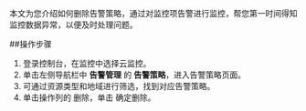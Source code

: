 本文为您介绍如何删除告警策略，通过对监控项告警进行监控，帮您第一时间得知监控数据异常，以便及时处理问题。

##操作步骤
1. 登录控制台，在监控中选择云监控。
2. 单击左侧导航栏中 **告警管理** 的 **告警策略**，进入告警策略页面。
3. 可通过资源类型和地域进行筛选，找到对应告警策略。
4. 单击操作列的 删除，单击 确定删除。
